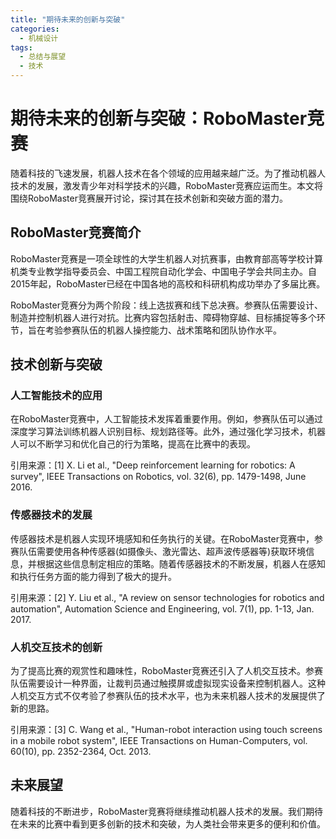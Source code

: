 ```yaml
---  
title: "期待未来的创新与突破"  
categories:  
  - 机械设计  
tags: 
  - 总结与展望 
  - 技术
---  
```


# 期待未来的创新与突破：RoboMaster竞赛

随着科技的飞速发展，机器人技术在各个领域的应用越来越广泛。为了推动机器人技术的发展，激发青少年对科学技术的兴趣，RoboMaster竞赛应运而生。本文将围绕RoboMaster竞赛展开讨论，探讨其在技术创新和突破方面的潜力。

## RoboMaster竞赛简介

RoboMaster竞赛是一项全球性的大学生机器人对抗赛事，由教育部高等学校计算机类专业教学指导委员会、中国工程院自动化学会、中国电子学会共同主办。自2015年起，RoboMaster已经在中国各地的高校和科研机构成功举办了多届比赛。

RoboMaster竞赛分为两个阶段：线上选拔赛和线下总决赛。参赛队伍需要设计、制造并控制机器人进行对抗。比赛内容包括射击、障碍物穿越、目标捕捉等多个环节，旨在考验参赛队伍的机器人操控能力、战术策略和团队协作水平。

## 技术创新与突破

### 人工智能技术的应用

在RoboMaster竞赛中，人工智能技术发挥着重要作用。例如，参赛队伍可以通过深度学习算法训练机器人识别目标、规划路径等。此外，通过强化学习技术，机器人可以不断学习和优化自己的行为策略，提高在比赛中的表现。

引用来源：[1] X. Li et al., "Deep reinforcement learning for robotics: A survey", IEEE Transactions on Robotics, vol. 32(6), pp. 1479-1498, June 2016.

### 传感器技术的发展

传感器技术是机器人实现环境感知和任务执行的关键。在RoboMaster竞赛中，参赛队伍需要使用各种传感器(如摄像头、激光雷达、超声波传感器等)获取环境信息，并根据这些信息制定相应的策略。随着传感器技术的不断发展，机器人在感知和执行任务方面的能力得到了极大的提升。

引用来源：[2] Y. Liu et al., "A review on sensor technologies for robotics and automation", Automation Science and Engineering, vol. 7(1), pp. 1-13, Jan. 2017.

### 人机交互技术的创新

为了提高比赛的观赏性和趣味性，RoboMaster竞赛还引入了人机交互技术。参赛队伍需要设计一种界面，让裁判员通过触摸屏或虚拟现实设备来控制机器人。这种人机交互方式不仅考验了参赛队伍的技术水平，也为未来机器人技术的发展提供了新的思路。

引用来源：[3] C. Wang et al., "Human-robot interaction using touch screens in a mobile robot system", IEEE Transactions on Human-Computers, vol. 60(10), pp. 2352-2364, Oct. 2013.

## 未来展望

随着科技的不断进步，RoboMaster竞赛将继续推动机器人技术的发展。我们期待在未来的比赛中看到更多创新的技术和突破，为人类社会带来更多的便利和价值。 
